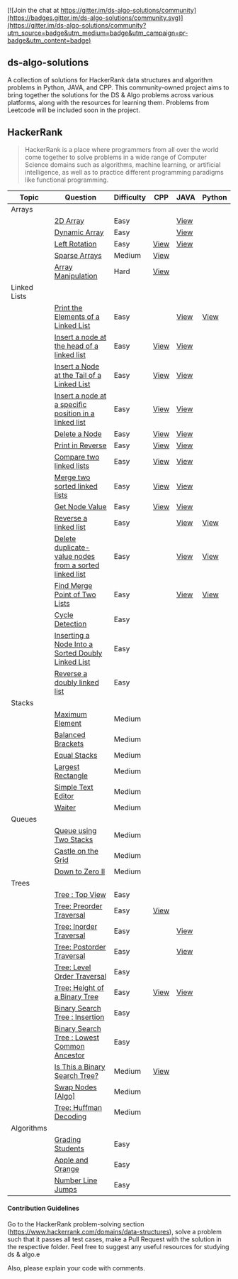 [![Join the chat at https://gitter.im/ds-algo-solutions/community](https://badges.gitter.im/ds-algo-solutions/community.svg)](https://gitter.im/ds-algo-solutions/community?utm_source=badge&utm_medium=badge&utm_campaign=pr-badge&utm_content=badge)

## ds-algo-solutions

A collection of solutions for HackerRank data structures and algorithm problems in Python, JAVA, and CPP. This community-owned project aims to bring together the solutions for the DS & Algo problems across various platforms, along with the resources for learning them. Problems from Leetcode will be included soon in the project.

## HackerRank

> HackerRank is a place where programmers from all over the world come together to solve problems in a wide range of Computer Science domains such as algorithms, machine learning, or artificial intelligence, as well as to practice different programming paradigms like functional programming.

| Topic       | Question                                                     | Difficulty | CPP                                                          | JAVA                                                         | Python                                                       |
| ----------- | ------------------------------------------------------------ | ---------- | ------------------------------------------------------------ | ------------------------------------------------------------ | ------------------------------------------------------------ |
| Arrays      |                                                              |            |                                                              |                                                              |                                                              |
|             | [2D Array](https://www.hackerrank.com/challenges/2d-array/problem) | Easy       |                                                              | [View](https://github.com/adityabisoi/ds-algo-solutions/blob/main/Arrays/_2dArrayDS.java) |                                                              |
|             | [Dynamic Array](https://www.hackerrank.com/challenges/dynamic-array/problem) | Easy       |                                                              | [View](Arrays/Dynamic%20Array/solution.java) |                                                              |
|             | [Left Rotation](https://www.hackerrank.com/challenges/array-left-rotation/problem) | Easy       | [View](https://github.com/adityabisoi/ds-algo-solutions/blob/main/Arrays/left_rotation.cpp) | [View](https://github.com/adityabisoi/ds-algo-solutions/blob/main/Linked_Lists/LeftRotation.java) |                                                              |
|             | [Sparse Arrays](https://www.hackerrank.com/challenges/sparse-arrays/problem) | Medium     | [View](https://github.com/adityabisoi/ds-algo-solutions/blob/main/Arrays/sparse_arrays.cpp) |                                                              |                                                              |
|             | [Array Manipulation](https://www.hackerrank.com/challenges/crush/problem) | Hard       | [View](https://github.com/adityabisoi/ds-algo-solutions/blob/main/Arrays/array_manipulation.cpp) |                                                              |                                                              |
| Linked Lists |                                                              |            |                                                              |                                                              |                                                              |
|             | [Print the Elements of a Linked List](https://www.hackerrank.com/challenges/print-the-elements-of-a-linked-list/problem) | Easy       |                                                              | [View](https://github.com/adityabisoi/ds-algo-solutions/blob/main/Linked_Lists/print_elements.java) | [View](https://github.com/adityabisoi/ds-algo-solutions/blob/main/Linked_Lists/Print_the_Elements.py) |
|             | [Insert a node at the head of a linked list](https://www.hackerrank.com/challenges/insert-a-node-at-the-head-of-a-linked-list/problem) | Easy       | [View](https://github.com/adityabisoi/ds-algo-solutions/blob/main/Linked_Lists/Insert%20a%20node%20at%20the%20head%20of%20a%20linked%20list.cpp) |  [View](https://github.com/adityabisoi/ds-algo-solutions/blob/main/Linked_Lists/Insert%20a%20node%20at%20the%20head%20of%20a%20linked%20list/solution.java)|                                                              |
|             | [Insert a Node at the Tail of a Linked List](https://www.hackerrank.com/challenges/insert-a-node-at-the-tail-of-a-linked-list/problem) | Easy       | [View](https://github.com/adityabisoi/ds-algo-solutions/blob/main/Linked_Lists/Insert%20a%20Node%20at%20the%20Tail%20of%20a%20Linked%20List.cpp) |  [View](https://github.com/adityabisoi/ds-algo-solutions/tree/main/Linked%20Lists/Insert%20a%20Node%20at%20the%20Tail%20of%20a%20Linked%20List/solution.java)|                                                              |
|             | [Insert a node at a specific position in a linked list](https://www.hackerrank.com/challenges/insert-a-node-at-a-specific-position-in-a-linked-list/problem) | Easy       | [View](https://github.com/adityabisoi/ds-algo-solutions/blob/main/Linked_Lists/Insert%20a%20node%20at%20a%20specific%20position%20in%20a%20linked%20list.cpp) | [View](https://github.com/adityabisoi/ds-algo-solutions/blob/main/Linked%20Lists/Insert%20a%20node%20at%20a%20specific%20position%20in%20a%20linked%20list/solution.java)|                                                              |
|             | [Delete a Node](https://www.hackerrank.com/challenges/delete-a-node-from-a-linked-list/problem) | Easy       | [View](https://github.com/adityabisoi/ds-algo-solutions/blob/main/Linked_Lists/Delete%20a%20node.cpp) | [View](https://github.com/adityabisoi/ds-algo-solutions/blob/main/Linked%20Lists/Delete%20a%20Node/solution.java)  |                                                              |
|             | [Print in Reverse](https://www.hackerrank.com/challenges/print-the-elements-of-a-linked-list-in-reverse/problem) | Easy       | [View](https://github.com/adityabisoi/ds-algo-solutions/blob/main/Linked_Lists/Print_reverse.cpp) | [View](https://github.com/adityabisoi/ds-algo-solutions/blob/main/Linked_Lists/PrintLinkedListInReverse.java) |                                                              |
|             | [Compare two linked lists](https://www.hackerrank.com/challenges/compare-two-linked-lists/problem) | Easy       | [View](https://github.com/adityabisoi/ds-algo-solutions/blob/main/Linked_Lists/Compare_two_linked_lists.cpp) | [View](https://github.com/adityabisoi/ds-algo-solutions/blob/main/Linked_Lists/CompareTwoLinkedList.java) |                                                              |
|             | [Merge two sorted linked lists](https://www.hackerrank.com/challenges/merge-two-sorted-linked-lists/problem) | Easy       | [View](https://github.com/adityabisoi/ds-algo-solutions/blob/main/Linked_Lists/Merge_two_sorted_linked_lists.cpp) | [View](https://github.com/adityabisoi/ds-algo-solutions/blob/main/Linked_Lists/MergeSortedLinkedLists.java) |                                                              |
|             | [Get Node Value](https://www.hackerrank.com/challenges/get-the-value-of-the-node-at-a-specific-position-from-the-tail/problem) | Easy       | [View](https://github.com/adityabisoi/ds-algo-solutions/blob/main/Linked_Lists/Get_node_value.cpp) | [View](https://github.com/adityabisoi/ds-algo-solutions/blob/main/Linked%20Lists/Get%20Node%20Value/solution.java)                                                             |                                                              |
|             | [Reverse a linked list](https://www.hackerrank.com/challenges/reverse-a-linked-list/problem) | Easy       |                                                              |[View](https://github.com/adityabisoi/ds-algo-solutions/blob/main/Linked%20Lists/Reverse%20a%20Linked%20List/solution.java)|[View](https://github.com/adityabisoi/ds-algo-solutions/blob/main/Linked%20Lists/Print%20in%20Reverse/solution.py)                                                              |                                             
|             | [Delete duplicate-value nodes from a sorted linked list](https://www.hackerrank.com/challenges/delete-duplicate-value-nodes-from-a-sorted-linked-list/problem) | Easy       |                                                              | [View](https://github.com/adityabisoi/ds-algo-solutions/blob/main/Linked%20Lists/Delete%20duplicate%20values/solution.java)| [View](https://github.com/adityabisoi/ds-algo-solutions/blob/main/Linked%20Lists/Delete%20duplicate%20values/solution.py)                                                             |
|             | [Find Merge Point of Two Lists](https://www.hackerrank.com/challenges/find-the-merge-point-of-two-joined-linked-lists/problem) | Easy       |                                                              |[View](https://github.com/adityabisoi/ds-algo-solutions/blob/main/Linked%20Lists/Find%20merge%20point/solution.java)|[View](https://github.com/adityabisoi/ds-algo-solutions/blob/main/Linked%20Lists/Find%20merge%20point/solution.py)                                                                                                                          |
|             | [Cycle Detection](https://www.hackerrank.com/challenges/detect-whether-a-linked-list-contains-a-cycle/problem) | Easy       |                                                              |                                                              |                                                              |
|             | [Inserting a Node Into a Sorted Doubly Linked List](https://www.hackerrank.com/challenges/insert-a-node-into-a-sorted-doubly-linked-list/problem) | Easy       |                                                              |                                                              |                                                              |
|             | [Reverse a doubly linked list](https://www.hackerrank.com/challenges/reverse-a-doubly-linked-list/problem) | Easy       |                                                              |                                                              |                                                              |
| Stacks      |                                                              |            |                                                              |                                                              |                                                              |
|             | [Maximum Element](https://www.hackerrank.com/challenges/maximum-element/problem) | Medium     |                                                              |                                                              |                                                              |
|             | [Balanced Brackets](https://www.hackerrank.com/challenges/balanced-brackets/problem) | Medium     |                                                              |                                                              |                                                              |
|             | [Equal Stacks](https://www.hackerrank.com/challenges/equal-stacks/problem) | Medium     |                                                              |                                                              |                                                              |
|             | [Largest Rectangle](https://www.hackerrank.com/challenges/largest-rectangle/problem) | Medium     |                                                              |                                                              |                                                              |
|             | [Simple Text Editor](https://www.hackerrank.com/challenges/simple-text-editor/problem) | Medium     |                                                              |                                                              |                                                              |
|             | [Waiter](https://www.hackerrank.com/challenges/waiter/problem) | Medium     |                                                              |                                                              |                                                              |
| Queues      |                                                              |            |                                                              |                                                              |                                                              |
|             | [Queue using Two Stacks](https://www.hackerrank.com/challenges/queue-using-two-stacks/problem) | Medium     |                                                              |                                                              |                                                              |
|             | [Castle on the Grid](https://www.hackerrank.com/challenges/castle-on-the-grid/problem) | Medium     |                                                              |                                                              |                                                              |
|             | [Down to Zero II](https://www.hackerrank.com/challenges/down-to-zero-ii/problem) | Medium     |                                                              |                                                              |                                                              |
| Trees       |                                                              |            |                                                              |                                                              |                                                              |
|             | [Tree : Top View](https://www.hackerrank.com/challenges/tree-top-view/problem) | Easy       |                                                              |                                                              |                                                              |
|             | [Tree: Preorder Traversal](https://www.hackerrank.com/challenges/tree-preorder-traversal/problem) | Easy       | [View](https://github.com/adityabisoi/ds-algo-solutions/blob/main/Trees/Preorder_traversal.cpp) |                                                              |                                                              |
|             | [Tree: Inorder Traversal](https://www.hackerrank.com/challenges/tree-inorder-traversal/problem) | Easy       |                                                              |     [View](https://github.com/adityabisoi/ds-algo-solutions/blob/main/Trees/Tree-Inorder%20Traversal/solution.java)                                                         |                                                              |
|             | [Tree: Postorder Traversal](https://www.hackerrank.com/challenges/tree-postorder-traversal/problem) | Easy       |                                                              | [View](https://github.com/adityabisoi/ds-algo-solutions/blob/main/Trees/Tree-Postorder%20Traversal/solution.java)                                                             |                                                              |
|             | [Tree: Level Order Traversal](https://www.hackerrank.com/challenges/tree-level-order-traversal/problem) | Easy       |                                                              |                                                              |                                                              |
|             | [Tree: Height of a Binary Tree](https://www.hackerrank.com/challenges/tree-height-of-a-binary-tree/problem) | Easy       |  [View](/Trees/Tree-Height%20of%20a%20Binary%20Tree/solution.cpp)|[View](https://github.com/adityabisoi/ds-algo-solutions/blob/main/Trees/Tree-Height%20of%20a%20Binary%20Tree/solution.java) |                                                              |
|             | [Binary Search Tree : Insertion](https://www.hackerrank.com/challenges/binary-search-tree-insertion/problem) | Easy       |                                                              |                                                              |                                                              |
|             | [Binary Search Tree : Lowest Common Ancestor](https://www.hackerrank.com/challenges/binary-search-tree-lowest-common-ancestor/problem) | Easy       |                                                              |                                                              |                                                              |
|             | [Is This a Binary Search Tree?](https://www.hackerrank.com/challenges/is-binary-search-tree/problem) | Medium     |  [View](Trees/Tree-Is%20This%20a%20Binary%20Search%20Tree%3F/solution.cpp)                                                               |                                                              |                                                              |
|             | [Swap Nodes [Algo]](https://www.hackerrank.com/challenges/swap-nodes-algo/problem) | Medium     |                                                              |                                                              |                                                              |
|             | [Tree: Huffman Decoding](https://www.hackerrank.com/challenges/tree-huffman-decoding/problem) | Medium     |                                                              |                                                              |                                                              |
| Algorithms  |                                                              |            |                                                              |                                                              |                                                              |
|             | [Grading Students](https://www.hackerrank.com/challenges/grading/problem) | Easy       |                                                              |                                                              |                                                              |
|             | [Apple and Orange](https://www.hackerrank.com/challenges/apple-and-orange/problem) | Easy       |                                                              |                                                              |                                                              |
|             | [Number Line Jumps](https://www.hackerrank.com/challenges/kangaroo/problem) | Easy       |                                                              |                                                              |                                                              |

#### Contribution Guidelines
Go to the HackerRank problem-solving section (https://www.hackerrank.com/domains/data-structures), solve a problem such that it passes all test cases, make a Pull Request with the solution in the respective folder. Feel free to suggest any useful resources for studying ds & algo.e 

Also, please explain your code with comments.
